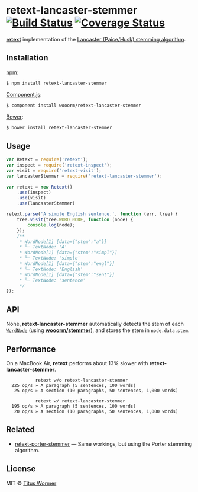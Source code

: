 # retext-lancaster-stemmer [![Build Status](https://img.shields.io/travis/wooorm/retext-lancaster-stemmer.svg?style=flat)](https://travis-ci.org/wooorm/retext-lancaster-stemmer) [![Coverage Status](https://img.shields.io/coveralls/wooorm/retext-lancaster-stemmer.svg?style=flat)](https://coveralls.io/r/wooorm/retext-lancaster-stemmer?branch=master)

**[retext](https://github.com/wooorm/retext)** implementation of the [Lancaster (Paice/Husk) stemming algorithm](http://www.comp.lancs.ac.uk/computing/research/stemming/index.htm).

## Installation

[npm](https://docs.npmjs.com/cli/install):

```bash
$ npm install retext-lancaster-stemmer
```

[Component.js](https://github.com/componentjs/component):

```bash
$ component install wooorm/retext-lancaster-stemmer
```

[Bower](http://bower.io/#install-packages):

```bash
$ bower install retext-lancaster-stemmer
```

## Usage

```javascript
var Retext = require('retext');
var inspect = require('retext-inspect');
var visit = require('retext-visit');
var lancasterStemmer = require('retext-lancaster-stemmer');

var retext = new Retext()
    .use(inspect)
    .use(visit)
    .use(lancasterStemmer)

retext.parse('A simple English sentence.', function (err, tree) {
    tree.visit(tree.WORD_NODE, function (node) {
        console.log(node);
    });
    /**
     * WordNode[1] [data={"stem":"a"}]
     * └─ TextNode: 'A'
     * WordNode[1] [data={"stem":"simpl"}]
     * └─ TextNode: 'simple'
     * WordNode[1] [data={"stem":"engl"}]
     * └─ TextNode: 'English'
     * WordNode[1] [data={"stem":"sent"}]
     * └─ TextNode: 'sentence'
     */
});
```

## API

None, **retext-lancaster-stemmer** automatically detects the stem of each [`WordNode`](https://github.com/wooorm/textom#textomwordnode-nlcstwordnode) (using **[wooorm/stemmer](https://github.com/wooorm/lancaster-stemmer)**), and stores the stem in `node.data.stem`.

## Performance

On a MacBook Air, **retext** performs about 13% slower with **retext-lancaster-stemmer**.

```text
           retext w/o retext-lancaster-stemmer
  225 op/s » A paragraph (5 sentences, 100 words)
   25 op/s » A section (10 paragraphs, 50 sentences, 1,000 words)

           retext w/ retext-lancaster-stemmer
  195 op/s » A paragraph (5 sentences, 100 words)
   20 op/s » A section (10 paragraphs, 50 sentences, 1,000 words)
```

## Related

- [retext-porter-stemmer](https://github.com/wooorm/retext-porter-stemmer) — Same workings, but using the Porter stemming algorithm.

## License

MIT © [Titus Wormer](http://wooorm.com)
